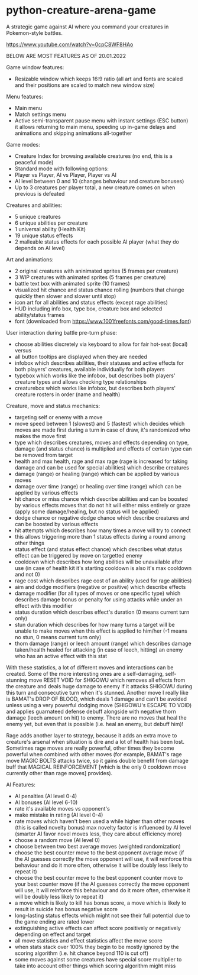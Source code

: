 # python-creature-arena-game
A strategic game against AI where you command your creatures in Pokemon-style battles.

https://www.youtube.com/watch?v=0cpC8WF8HAo

BELOW ARE MOST FEATURES AS OF 20.01.2022

Game window features:
* Resizable window which keeps 16:9 ratio
   (all art and fonts are scaled and their positions are scaled to match new window size)

Menu features:
* Main menu
* Match settings menu
* Active semi-transparent pause menu with instant settings (ESC button)
    it allows returning to main menu, speeding up in-game delays and animations and skipping animations all-together

Game modes:
* Creature Index for browsing available creatures (no end, this is a peaceful mode)
* Standard mode with following options: 
*   Player vs Player, AI vs Player, Player vs AI
*   AI level between 0 and 10 (changes behaviour and creature bonuses)
*   Up to 3 creatures per player total, a new creature comes on when previous is defeated

Creatures and abilities:
* 5 unique creatures
* 6 unique abilities per creature
* 1 universal ability (Health Kit)
* 19 unique status effects
* 2 malleable status effects for each possible AI player (what they do depends on AI level)

Art and animations:
* 2 original creatures with aninimated sprites (5 frames per creature)
* 3 WIP creatures with animated sprites (5 frames per creature)
* battle text box with animated sprite (10 frames)
* visualized hit chance and status chance rolling (numbers that change quickly then slower and slower until stop)
* icon art for all abilities and status effects (except rage abilities)
* HUD including info box, type box, creature box and selected ability/status frames
* font (downloaded from https://www.1001freefonts.com/good-times.font)

User interaction during battle pre-turn phase:
* choose abilities discretely via keyboard to allow for fair hot-seat (local) versus
*   all button tooltips are displayed when they are needed
* infobox which describes abilities, their statuses and active effects for both players' creatures, available individually for both players
* typebox which works like the infobox, but describes both players' creature types and allows checking type relationships
* creaturebox which works like infobox, but describes both players' creature rosters in order (name and health)

Creature, move and status mechanics:
* targeting self or enemy with a move
* move speed between 1 (slowest) and 5 (fastest) which decides which moves are made first during a turn
   in case of draw, it's randomized who makes the move first
* type which describes creatures, moves and effects
   depending on type, damage (and status chance) is multiplied and effects of certain type can be removed from target
* health and max health, rage and max rage 
   (rage is increased for taking damage and can be used for special abilities) which describe creatures
* damage (range) or healing (range) which can be applied by various moves
* damage over time (range) or healing over time (range) which can be applied by various effects
* hit chance or miss chance which describe abilities and can be boosted by various effects
   moves that do not hit will either miss entirely or graze (apply some damage/healing, but no status will be applied)
* dodge chance or negative dodge chance which describe creatures and can be boosted by various effects
* hit attempts which describes how many times a move will try to connect
*   this allows triggering more than 1 status effects during a round among other things
* status effect (and status effect chance) which describes what status effect can be triggered by move on targetted enemy
* cooldown which describes how long abilities will be unavailable after use 
   (in case of health kit it's starting cooldown is also it's max cooldown and not 0)
* rage cost which describes rage cost of an ability (used for rage abilities)
* aim and dodge modifiers (negative or positive) which describe effects
* damage modifier (for all types of moves or one specific type) 
    which describes damage bonus or penalty for using attacks while under an effect with this modifier
* status duration which describes effect's duration (0 means current turn only)
* stun duration which describes for how many turns a target will be unable to make moves when this effect is applied to him/her 
   (-1 means no stun, 0 means current turn only)
* thorn damage (range) or leech amount (range) 
   which describes damage taken/health healed for attacking (in case of leech, hitting) an enemy who has an active effect with this stat
   
With these statistics, a lot of different moves and interactions can be created.
Some of the more interesting ones are a self-damaging, self-stunning move RESET VOID for SHIGOWU which removes all effects from the creature and deals huge damage to enemy if it attacks SHIGOWU during this turn and consecutive turn when it's stunned. Another move I really like is BAMAT's DROP OF BLOOD, which deals 1 damage and can't be avoided unless using a very powerful dodging move (SHIGOWU's ESCAPE TO VOID) and applies guarnateed defense debuff alongside with negative thorn damage (leech amount on hit) to enemy. There are no moves that heal the enemy yet, but even that is possible (i.e. heal an enemy, but debuff him)!

Rage adds another layer to strategy, because it adds an extra move to creature's arsenal when situation is dire and a lot of health has been lost. Sometimes rage moves are really powerful, other times they become powerful when combined with other moves (for example, BAMAT's rage move MAGIC BOLTS attacks twice, so it gains double benefit from damage buff that MAGICAL REINFORCEMENT [which is the only 0 cooldown move currently other than rage moves] provides). 

AI Features:
* AI penalties (AI level 0-4)
* AI bonuses (AI level 6-10)
* rate it's available moves vs opponent's
* make mistake in rating (AI level 0-4)
* rate moves which haven't been used a while higher than other moves (this is called novelty bonus)
   max novelty factor is influenced by AI level (smarter AI favor novel moves less, they care about efficiency more)
* choose a random move (AI level 0)
* choose between two best average moves (weighted randomization)
* choose the best counter move to the best opponent average move 
   (if the AI guesses correctly the move opponent will use, it will reinforce this behaviour and do it more often, otherwise it will be doubly less likely to repeat it)
* choose the best counter move to the best opponent counter move to your best counter move 
   (if the AI guesses correctly the move opponent will use, it will reinforce this behaviour and do it more often, otherwise it will be doubly less likely to repeat it)
* a move which is likely to kill has bonus score, a move which is likely to result in suicide has bonus negative score
* long-lasting status effects which might not see their full potential due to the game ending are rated lower
* extinguishing active effects can affect score positively or negatively depending on effect and target
* all move statistics and effect statistics affect the move score
* when stats stack over 100% they begin to be mostly ignored by the scoring algorithm (i.e. hit chance beyond 110 is cut off)
* some moves against some creatures have special score multiplier to take into account other things which scoring algorithm might miss

